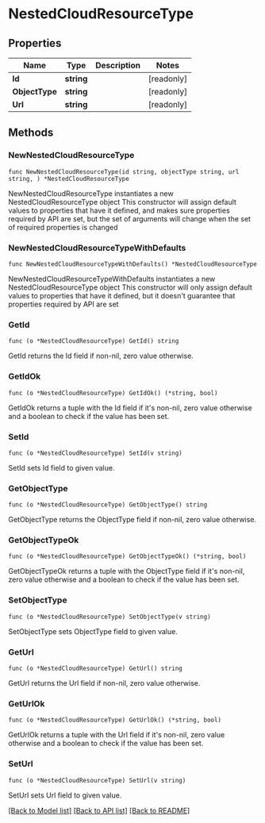 # NestedCloudResourceType

## Properties

Name | Type | Description | Notes
------------ | ------------- | ------------- | -------------
**Id** | **string** |  | [readonly] 
**ObjectType** | **string** |  | [readonly] 
**Url** | **string** |  | [readonly] 

## Methods

### NewNestedCloudResourceType

`func NewNestedCloudResourceType(id string, objectType string, url string, ) *NestedCloudResourceType`

NewNestedCloudResourceType instantiates a new NestedCloudResourceType object
This constructor will assign default values to properties that have it defined,
and makes sure properties required by API are set, but the set of arguments
will change when the set of required properties is changed

### NewNestedCloudResourceTypeWithDefaults

`func NewNestedCloudResourceTypeWithDefaults() *NestedCloudResourceType`

NewNestedCloudResourceTypeWithDefaults instantiates a new NestedCloudResourceType object
This constructor will only assign default values to properties that have it defined,
but it doesn't guarantee that properties required by API are set

### GetId

`func (o *NestedCloudResourceType) GetId() string`

GetId returns the Id field if non-nil, zero value otherwise.

### GetIdOk

`func (o *NestedCloudResourceType) GetIdOk() (*string, bool)`

GetIdOk returns a tuple with the Id field if it's non-nil, zero value otherwise
and a boolean to check if the value has been set.

### SetId

`func (o *NestedCloudResourceType) SetId(v string)`

SetId sets Id field to given value.


### GetObjectType

`func (o *NestedCloudResourceType) GetObjectType() string`

GetObjectType returns the ObjectType field if non-nil, zero value otherwise.

### GetObjectTypeOk

`func (o *NestedCloudResourceType) GetObjectTypeOk() (*string, bool)`

GetObjectTypeOk returns a tuple with the ObjectType field if it's non-nil, zero value otherwise
and a boolean to check if the value has been set.

### SetObjectType

`func (o *NestedCloudResourceType) SetObjectType(v string)`

SetObjectType sets ObjectType field to given value.


### GetUrl

`func (o *NestedCloudResourceType) GetUrl() string`

GetUrl returns the Url field if non-nil, zero value otherwise.

### GetUrlOk

`func (o *NestedCloudResourceType) GetUrlOk() (*string, bool)`

GetUrlOk returns a tuple with the Url field if it's non-nil, zero value otherwise
and a boolean to check if the value has been set.

### SetUrl

`func (o *NestedCloudResourceType) SetUrl(v string)`

SetUrl sets Url field to given value.



[[Back to Model list]](../README.md#documentation-for-models) [[Back to API list]](../README.md#documentation-for-api-endpoints) [[Back to README]](../README.md)


